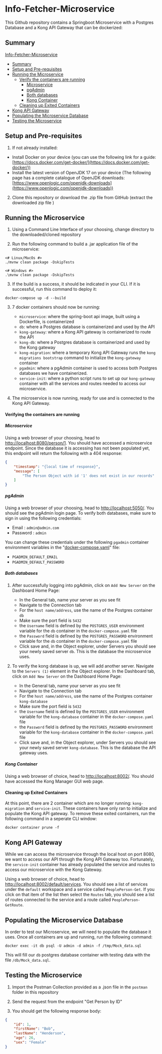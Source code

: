 # Info-Fetcher-Microservice

This Github repository contains a Springboot Microservice with a Postgres Database and a Kong API Gateway that can be dockerized:

## Summary

[Info-Fetcher-Microservice](#info-fetcher-microservice)
* [Summary](#summary)
* [Setup and Pre-requisites](#setup-and-pre-requisites)
* [Running the Microservice](#running-the-microservice)
    * [Verify the containers are running](#verifying-the-containers-are-running)
        * [Microservice](#microservice)
        * [pgAdmin](#pgadmin)
        * [Both databases](#both-databases)
        * [Kong Container](#kong-container)
    * [Cleaning up Exited Containers](#cleaning-up-exited-containers)
* [Kong API Gateway](#kong-api-gateway)
* [Populating the Microservice Database](#populating-the-microservice-database)
* [Testing the Microservice](#testing-the-microservice)


## Setup and Pre-requisites

1. If not already installed:

- Install Docker on your device (you can use the following link for a guide: [https://docs.docker.com/get-docker/](https://docs.docker.com/get-docker/))
- Install the latest version of OpenJDK 17 on your device (The following page has a complete catalogue of OpenJDK downloads: [https://www.openlogic.com/openjdk-downloads](https://www.openlogic.com/openjdk-downloads))

2. Clone this repository or download the .zip file from GitHub (extract the downloaded zip file )

## Running the Microservice

1. Using a Command Line Interface of your choosing, change directory to the downloaded/cloned repository

2. Run the following command to build a .jar application file of the microservice: 

```
<# Linux/MacOs #>
./mvnw clean package -DskipTests

<# Windows #>
.\mvnw clean package -DskipTests
```
3. If the build is a success, it should be indicated in your CLI. If it is successful, run this command to deploy it:

```
docker-compose up -d --build
```

3. 7 docker containers should now be running:
    * `microservice`: where the spring-boot api image, built using a Dockerfile, is containerized
    * `db`: where a Postgres database is containerized and used by the API
    * `kong-gateway`: where a Kong API gateway is containerized to route the API
    * `kong-db`: where a Postgres database is containerized and used by the Kong gateway
    * `kong-migration`: where a temporary Kong API Gateway runs the `kong migrations bootstrap` command to initialize the `kong-gateway` container
    * `pgadmin`: where a pgAdmin container is used to access both Postgres databases we have containerized.
    * `service-init`: where a python script runs to set up our `kong-gateway` container with all the services and routes needed to access our microservice.

4. The microservice is now running, ready for use and is connected to the Kong API Gateway.

#### Verifying the containers are running

##### Microservice

Using a web browser of your choosing, head to <http://localhost:8080/person/1>. You should have accessed a microservice endpoint. Since the database it is accessing has not been populated yet, this endpoint will return the following with a 404 response:
```json
{
    "timestamp": "{local time of response}",
    "message": [
        "The Person Object with id '1' does not exist in our records"
    ]
}
```

##### pgAdmin

Using a web browser of your choosing, head to <http://localhost:5050/>. You should see the pgAdmin login page. To verify both databases, make sure to sign in using the following credentials:

* Email : `admin@admin.com`
* Password : `admin`

You can change these credentials under the following `pgadmin` container environment variables in the "[docker-compose.yaml](https://github.com/mpirotaiswilton-IW/Info-Fetcher-Microservice/blob/main/docker-compose.yaml)" file: 

* `PGADMIN_DEFAULT_EMAIL`
* `PGADMIN_DEFAULT_PASSWORD`

##### Both databases

1. After successfully logging into pgAdmin, click on `Add New Server` on the Dashboard Home Page:
    * In the General tab, name your server as you see fit
    * Navigate to the Connection tab
    * For the `host name/address`, use the name of the Postgres container `db`
    * Make sure the port field is `5432`
    * the `Username` field is defined by the `POSTGRES_USER` environment variable for the `db` container in the `docker-compose.yaml` file
    * the `Password` field is defined by the `POSTGRES_PASSWORD` environment variable for the `db` container in the `docker-compose.yaml` file
    * Click save and, in the Object explorer, under Servers you should see your newly saved server `db`. This is the database the microservice uses.

2. To verify the kong database is up, we will add another server. Navigate to the `Servers (1)` element in the Object explorer. In the Dashboard tab, click on `Add New Server` on the Dashboard Home Page:
    * In the General tab, name your server as you see fit
    * Navigate to the Connection tab
    * For the `host name/address`, use the name of the Postgres container `kong-database`
    * Make sure the port field is `5432`
    * the `Username` field is defined by the `POSTGRES_USER` environment variable for the `kong-database` container in the `docker-compose.yaml` file
    * the `Password` field is defined by the `POSTGRES_PASSWORD` environment variable for the `kong-database` container in the `docker-compose.yaml` file
    * Click save and, in the Object explorer, under Servers you should see your newly saved server `kong-database`. This is the database the API gateway uses.

##### Kong Container

Using a web browser of choice, head to <http://localhost:8002/>. You should have accessed the Kong Manager GUI web page.

#### Cleaning up Exited Containers

At this point, there are 2 container which are no longer running: `kong-migration` and `service-init`. These containers have only ran to initialize and populate the Kong API gateway. To remove these exited containers, run the following command in a seperate CLI window: 
```
docker container prune -f
```

## Kong API Gateway

While we can access the microservice through the local host on port 8080, we want to access our API through the Kong API Gateway too. Fortunately, the `service-init` container has already populated the service and routes to access our microservice with the Kong Gateway.

Using a web browser of choice, head to <http://localhost:8002/default/services>. You should see a list of services under the `default` workspace and a service called `PeoplePerson-Get`. If you click on that item of the list then select the `Routes` tab, you should see a list of routes connected to the service and a route called `PeoplePerson-GetRoute`.

## Populating the Microservice Database

In order to test our Microservice, we will need to populate the database it uses. Once all containers are up and running, run the following command:
```
docker exec -it db psql -U admin -d admin -f /tmp/Mock_data.sql
```
This will fill our `db` postgres database container with testing data with the file `/db/Mock_data.sql`.

## Testing the Microservice

1. Import the Postman Collection provided as a .json file in the `postman` folder in this repository

2. Send the request from the endpoint "Get Person by ID"

3. You should get the following response body:

```json
{
    "id": 1,
    "firstName": "Bob",
    "lastName": "Henderson",
    "age": 26,
    "sex": "Female"
}
```